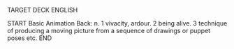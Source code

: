 TARGET DECK
ENGLISH

START
Basic
Animation
Back: n. 1 vivacity, ardour. 2 being alive. 3 technique of producing a moving picture from a sequence of drawings or puppet poses etc.
END
